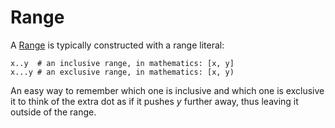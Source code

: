 # Range

A [Range](http://crystal-lang.org/api/Range.html) is typically constructed with a range literal:

```crystal
x..y  # an inclusive range, in mathematics: [x, y]
x...y # an exclusive range, in mathematics: [x, y)
```

An easy way to remember which one is inclusive and which one is exclusive it to think of the extra dot as if it pushes *y* further away, thus leaving it outside of the range.
